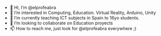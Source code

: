 - 👋 Hi, I’m @elprofeabra
- 👀 I’m interested in Computing, Education. Virtual Reality, Arduino, Unity
- 🌱 I’m currently teaching ICT subjects in Spain to 16yo students.
- 💞️ I’m looking to collaborate on Education proyects
- 📫 How to reach me, just look for @elprofeabra everywhere ;)

<!---
elprofeabra/elprofeabra is a ✨ special ✨ repository because its `README.md` (this file) appears on your GitHub profile.
You can click the Preview link to take a look at your changes.
--->
